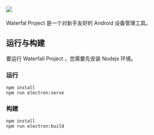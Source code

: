 # ![](https://waterblock79.github.io/WaterfallProject/assets/headPicture.png)

Waterfal Project 是一个对新手友好的 Android 设备管理工具。

## 运行与构建

要运行 Waterfall Project ，您需要先安装 Nodejs 环境。

### 运行

```
npm install
npm run electron:serve
```

### 构建

```
npm install
npm run electron:build
```

